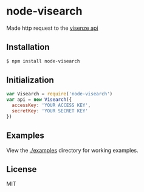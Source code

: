 # node-visearch

  Made http request to the [visenze api](http://developers.visenze.com/api/index.php)

## Installation

```sh
$ npm install node-visearch
```

## Initialization

```js
var Visearch = require('node-visearch')
var api = new Visearch({
  accessKey: 'YOUR ACCESS KEY',
  secretKey: 'YOUR SECRET KEY'
})
```

## Examples
 View the [./examples](examples) directory for working examples.

## License
MIT
